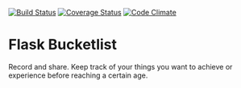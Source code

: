 
[![Build Status](https://travis-ci.org/AndrewMlamba/flask-bucketlist.svg?branch=master)](https://travis-ci.org/AndrewMlamba/flask-bucketlist)
[![Coverage Status](https://coveralls.io/repos/github/AndrewMlamba/flask-bucketlist/badge.svg?branch=develop)](https://coveralls.io/github/AndrewMlamba/flask-bucketlist?branch=develop)
[![Code Climate](https://codeclimate.com/github/AndrewMlamba/flask-bucketlist/badges/gpa.svg)](https://codeclimate.com/github/AndrewMlamba/flask-bucketlist)

# Flask Bucketlist

Record and share. Keep track of your things you want to achieve or experience before reaching a certain age.